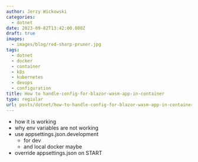 ```yaml
---
author: Jerzy Wickowski
categories:
  - dotnet
date: 2023-09-02T13:42:00.000Z
draft: true
images:
  - images/blog/red-sharp-pruner.jpg
tags:
  - dotnet
  - docker
  - container
  - k8s
  - kubernetes
  - devops
  - configuration
title: How to handle-config-for-blazor-wasm-app-in-container
type: regiular
url: posts/dotnet/how-to-handle-config-for-blazor-wasm-app-in-container
---
```


- how it is working
- why env variables are not working
- use appsettings.json.development
  - for dev 
  - and local docker maybe
- override appsettings.json on START
